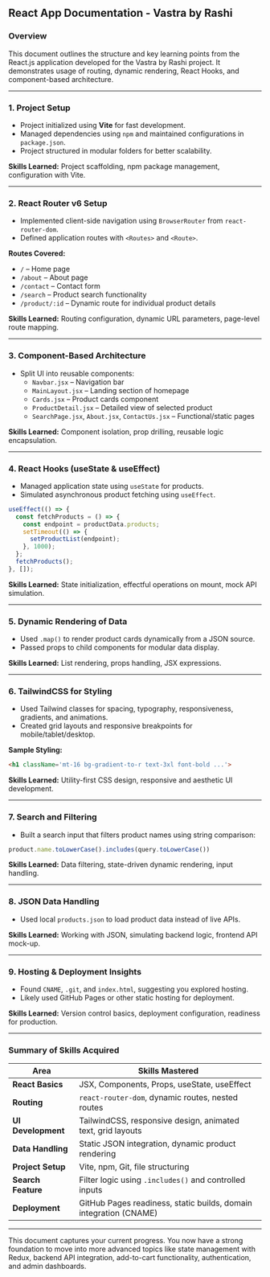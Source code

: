 ## React App Documentation - Vastra by Rashi

### Overview

This document outlines the structure and key learning points from the React.js application developed for the Vastra by Rashi project. It demonstrates usage of routing, dynamic rendering, React Hooks, and component-based architecture.

---

### 1. Project Setup

- Project initialized using **Vite** for fast development.
- Managed dependencies using `npm` and maintained configurations in `package.json`.
- Project structured in modular folders for better scalability.

**Skills Learned:** Project scaffolding, npm package management, configuration with Vite.

---

### 2. React Router v6 Setup

- Implemented client-side navigation using `BrowserRouter` from `react-router-dom`.
- Defined application routes with `<Routes>` and `<Route>`.

**Routes Covered:**

- `/` – Home page
- `/about` – About page
- `/contact` – Contact form
- `/search` – Product search functionality
- `/product/:id` – Dynamic route for individual product details

**Skills Learned:** Routing configuration, dynamic URL parameters, page-level route mapping.

---

### 3. Component-Based Architecture

- Split UI into reusable components:
  - `Navbar.jsx` – Navigation bar
  - `MainLayout.jsx` – Landing section of homepage
  - `Cards.jsx` – Product cards component
  - `ProductDetail.jsx` – Detailed view of selected product
  - `SearchPage.jsx`, `About.jsx`, `ContactUs.jsx` – Functional/static pages

**Skills Learned:** Component isolation, prop drilling, reusable logic encapsulation.

---

### 4. React Hooks (useState & useEffect)

- Managed application state using `useState` for products.
- Simulated asynchronous product fetching using `useEffect`.

```js
useEffect(() => {
  const fetchProducts = () => {
    const endpoint = productData.products;
    setTimeout(() => {
      setProductList(endpoint);
    }, 1000);
  };
  fetchProducts();
}, []);
```

**Skills Learned:** State initialization, effectful operations on mount, mock API simulation.

---

### 5. Dynamic Rendering of Data

- Used `.map()` to render product cards dynamically from a JSON source.
- Passed props to child components for modular data display.

**Skills Learned:** List rendering, props handling, JSX expressions.

---

### 6. TailwindCSS for Styling

- Used Tailwind classes for spacing, typography, responsiveness, gradients, and animations.
- Created grid layouts and responsive breakpoints for mobile/tablet/desktop.

**Sample Styling:**

```html
<h1 className='mt-16 bg-gradient-to-r text-3xl font-bold ...'>
```

**Skills Learned:** Utility-first CSS design, responsive and aesthetic UI development.

---

### 7. Search and Filtering

- Built a search input that filters product names using string comparison:

```js
product.name.toLowerCase().includes(query.toLowerCase())
```

**Skills Learned:** Data filtering, state-driven dynamic rendering, input handling.

---

### 8. JSON Data Handling

- Used local `products.json` to load product data instead of live APIs.

**Skills Learned:** Working with JSON, simulating backend logic, frontend API mock-up.

---

### 9. Hosting & Deployment Insights

- Found `CNAME`, `.git`, and `index.html`, suggesting you explored hosting.
- Likely used GitHub Pages or other static hosting for deployment.

**Skills Learned:** Version control basics, deployment configuration, readiness for production.

---

### Summary of Skills Acquired

| Area               | Skills Mastered                                                   |
| ------------------ | ----------------------------------------------------------------- |
| **React Basics**   | JSX, Components, Props, useState, useEffect                       |
| **Routing**        | `react-router-dom`, dynamic routes, nested routes                 |
| **UI Development** | TailwindCSS, responsive design, animated text, grid layouts       |
| **Data Handling**  | Static JSON integration, dynamic product rendering                |
| **Project Setup**  | Vite, npm, Git, file structuring                                  |
| **Search Feature** | Filter logic using `.includes()` and controlled inputs            |
| **Deployment**     | GitHub Pages readiness, static builds, domain integration (CNAME) |

---

This document captures your current progress. You now have a strong foundation to move into more advanced topics like state management with Redux, backend API integration, add-to-cart functionality, authentication, and admin dashboards.


